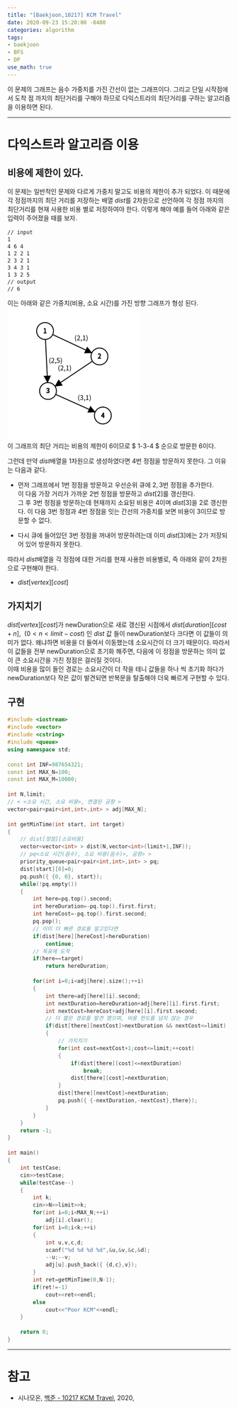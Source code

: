 ```yaml
---
title: "[Baekjoon,10217] KCM Travel"
date: 2020-09-23 15:20:00 -0400
categories: algorithm 
tags:
- baekjoon 
- BFS
- DP
use_math: true
---
```

이 문제의 그래프는 음수 가중치를 가진 간선이 없는 그래프이다. 
그리고 단일 시작점에서 도착 점 까지의 최단거리를 구해야 하므로 다익스트라의 최단거리를 구하는 알고리즘을 이용하면 된다.  

---

# 다익스트라 알고리즘 이용 
## 비용에 제한이 있다. 
이 문제는 일반적인 문제와 다르게 가중치 말고도 비용의 제한이 추가 되었다. 
이 때문에 각 정점까지의 최단 거리를 저장하는 배열 $dist$를 $2$차원으로 선언하여 각 정점 까지의 최단거리를 현재 사용한 비용 별로 저장하여야 한다. 
이렇게 해야 
예를 들어 아래와 같은 입력이 주어졌을 때를 보자. 
```
// input
1
4 6 4
1 2 2 1
2 3 2 1
3 4 3 1
1 3 2 5
// output
// 6
```
이는 아래와 같은 가중치(비용, 소요 시간)를 가진 방향 그래프가 형성 된다.  
![graph](/assets/images/graph.png)  
이 그래프의 최단 거리는 비용의 제한이 $6$이므로 $ 1-3-4 $ 순으로 방문한 $6$이다. 

그런데 만약 $dist$배열을 $1$차원으로 생성하였다면 $4$번 정점을 방문하지 못한다. 
그 이유는 다음과 같다. 
- 먼저 그래프에서 $1$번 정점을 방문하고 우선순위 큐에 $2,3$번 정점을 추가한다.  
  이 다음 가장 거리가 가까운 $2$번 정점을 방문하고 $dist[2]$를 갱신한다.  
  그 후 $3$번 정점을 방문하는데 현재까지 소요된 비용은 $4$이며 $dist[3]$을 $2$로 갱신한다. 
  이 다음 $3$번 정점과 $4$번 정점을 잇는 간선의 가중치를 보면 비용이 $3$이므로 방문할 수 없다.  

- 다시 큐에 들어있던 $3$번 정점을 꺼내어 방문하려는데 이미 $dist[3]$에는 $2$가 저장되어 있어 방문하지 못한다.  

따라서 $dist$배열을 각 정점에 대한 거리를 현재 사용한 비용별로, 즉 아래와 같이 2차원으로 구현해야 한다. 
- $dist[vertex][cost]$ 

## 가지치기 
$dist[vertex][cost]$가 newDuration으로 새로 갱신된 시점에서 $dist[duration][cost+n], \ \ (0<n<limit-cost)$ 인 $dist$ 값 들이 
newDuration보다 크다면 이 값들이 의미가 없다. 왜냐하면 비용을 더 들여서 이동했는데 소요시간이 더 크기 때문이다. 
따라서 이 값들을 전부 newDuration으로 초기화 해주면, 다음에 이 정점을 방문하는 의미 없이 큰 소요시간을 가진 정점은 걸러질 것이다.  
이때 비용을 많이 들인 경로는 소요시간이 더 작을 테니 값들을 하나 씩 초기화 하다가 newDuration보다 작은 값이 발견되면 반복문을 탈출해야 더욱 빠르게 구현할 수 있다. 

## 구현 
```cpp
#include <iostream>
#include <vector>
#include <cstring>
#include <queue>
using namespace std;

const int INF=987654321;
const int MAX_N=100;
const int MAX_M=10000;

int N,limit;
// < <소요 시간, 소요 비용>, 연결된 공항 > 
vector<pair<pair<int,int>,int> > adj[MAX_N]; 

int getMinTime(int start, int target)
{
    // dist[정점][소요비용]
    vector<vector<int> > dist(N,vector<int>(limit+1,INF));
    // pq<소요 시간(음수), 소요 비용(음수)>, 공항> >
    priority_queue<pair<pair<int,int>,int> > pq;
    dist[start][0]=0;
    pq.push({ {0, 0}, start});
    while(!pq.empty())
    {
        int here=pq.top().second;
        int hereDuration=-pq.top().first.first;
        int hereCost=-pq.top().first.second;
        pq.pop();
        // 이미 더 빠른 경로를 알고있다면
        if(dist[here][hereCost]<hereDuration)
            continue;
        // 목표에 도착
        if(here==target)
            return hereDuration;
        
        for(int i=0;i<adj[here].size();++i)
        {
            int there=adj[here][i].second;
            int nextDuration=hereDuration+adj[here][i].first.first;
            int nextCost=hereCost+adj[here][i].first.second;
            // 더 짧은 경로를 발견 했으며, 비용 한도를 넘지 않는 경우 
            if(dist[there][nextCost]>nextDuration && nextCost<=limit)
            {
                // 가지치기 
                for(int cost=nextCost+1;cost<=limit;++cost)
                {
                    if(dist[there][cost]<=nextDuration)
                        break;
                    dist[there][cost]=nextDuration;
                }
                dist[there][nextCost]=nextDuration;
                pq.push({ {-nextDuration,-nextCost},there});
            }
        }
    }
    return -1;
}

int main()
{
    int testCase;
    cin>>testCase;
    while(testCase--)
    {
        int k;
        cin>>N>>limit>>k;
        for(int i=0;i<MAX_N;++i)
            adj[i].clear();
        for(int i=0;i<k;++i)
        {
            int u,v,c,d;
            scanf("%d %d %d %d",&u,&v,&c,&d);
            --u;--v;
            adj[u].push_back({ {d,c},v});
        }
        int ret=getMinTime(0,N-1);
        if(ret!=-1)
            cout<<ret<<endl;
        else
            cout<<"Poor KCM"<<endl;
    }

    return 0;
}
```

---
# 참고
- 시나모온, [백준 - 10217 KCM Travel](https://sina-sina.tistory.com/101), 2020, 
```
